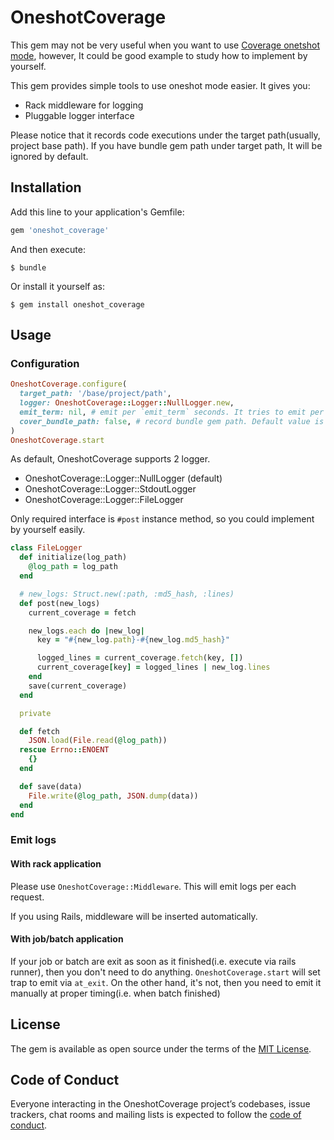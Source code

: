 # OneshotCoverage

This gem may not be very useful when you want to use [Coverage onetshot mode](https://bugs.ruby-lang.org/issues/15022),
however, It could be good example to study how to implement by yourself.

This gem provides simple tools to use oneshot mode easier. It gives you:

- Rack middleware for logging
- Pluggable logger interface

Please notice that it records code executions under the target path(usually, project base path).
If you have bundle gem path under target path, It will be ignored by default.

## Installation

Add this line to your application's Gemfile:

```ruby
gem 'oneshot_coverage'
```

And then execute:

    $ bundle

Or install it yourself as:

    $ gem install oneshot_coverage

## Usage

### Configuration

```ruby
OneshotCoverage.configure(
  target_path: '/base/project/path',
  logger: OneshotCoverage::Logger::NullLogger.new,
  emit_term: nil, # emit per `emit_term` seconds. It tries to emit per request when `nil`.
  cover_bundle_path: false, # record bundle gem path. Default value is false.
)
OneshotCoverage.start
```

As default, OneshotCoverage supports 2 logger.

- OneshotCoverage::Logger::NullLogger (default)
- OneshotCoverage::Logger::StdoutLogger
- OneshotCoverage::Logger::FileLogger

Only required interface is `#post` instance method, so you could implement
by yourself easily.

```ruby
class FileLogger
  def initialize(log_path)
    @log_path = log_path
  end

  # new_logs: Struct.new(:path, :md5_hash, :lines)
  def post(new_logs)
    current_coverage = fetch

    new_logs.each do |new_log|
      key = "#{new_log.path}-#{new_log.md5_hash}"

      logged_lines = current_coverage.fetch(key, [])
      current_coverage[key] = logged_lines | new_log.lines
    end
    save(current_coverage)
  end

  private

  def fetch
    JSON.load(File.read(@log_path))
  rescue Errno::ENOENT
    {}
  end

  def save(data)
    File.write(@log_path, JSON.dump(data))
  end
end
```

### Emit logs

#### With rack application

Please use `OneshotCoverage::Middleware`. This will emit logs per each request.

If you using Rails, middleware will be inserted automatically.

#### With job/batch application

If your job or batch are exit as soon as it finished(i.e. execute via rails runner),
then you don't need to do anything. `OneshotCoverage.start` will set trap
to emit via `at_exit`.
On the other hand, it's not, then you need to emit it manually
at proper timing(i.e. when batch finished)

## License

The gem is available as open source under the terms of the [MIT License](https://opensource.org/licenses/MIT).

## Code of Conduct

Everyone interacting in the OneshotCoverage project’s codebases, issue trackers, chat rooms and mailing lists is expected to follow the [code of conduct](https://github.com/riseshia/oneshot_coverage/blob/master/CODE_OF_CONDUCT.md).

